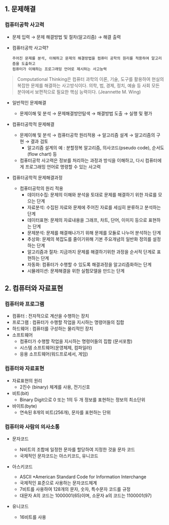 ## 1. 문제해결

### 컴퓨터공학 사고력

- 문제 입력 → 문제 해결방법 및 절차(알고리즘) → 해결 출력
- 컴퓨터공학 사고력?
    
      주어진 문제를 분석, 이해하고 문제의 해결방법을 컴퓨터 공학의 원리를 적용하여 알고리즘을 도출하고
      컴퓨터가 이해하는 프로그래밍 언어로 제시하는 사고능력
       
   
> Computational Thinking은 컴퓨터 과학의 이론, 기술, 도구를 활용하여 현실의 복잡한 문제를 해결하는 사고방식이다. 의학, 법, 경제, 정치, 예술 등 사회 모든 분야에서 보편적으로 필요한 핵심 능력이다. (Jeannette M. Wing)
> 
   
- 일반적인 문제해결
    - 문제이해 및 분석 → 문제해결방안탐색 → 해결방법 도출 → 실행 및 평가

- 컴퓨터공학적 문제해결
    - 문제이해 및 분석 → 컴퓨터공학 원리적용 → 알고리즘 설계 → 알고리즘의 구현 → 결과 검토
        - 알고리즘 설계의 예 : 분할정복 알고리즘, 의사코드(pseudo code), 순서도(flow chart) 등
    - 컴퓨터공학 사고력은 정보를 처리하는 과정과 방식을 이해하고, 다시 컴퓨터에게 프로그래밍 언어로 명령할 수 있는 사고력

- 컴퓨터공학적 문제해결과정
    - 컴퓨터공학의 원리 적용
        - 데이터수집: 문제의 이해와 분석을 토대로 문제를 해결하기 위한 자료를 모으는 단계
        - 자료분석: 수집된 자료와 문제에 주어진 자료를 세심히 분류하고 분석하는 단계
        - 데이터표현: 문제의 자료내용을 그래프, 차트, 단어, 이미지 등으로 표현하는 단계
        - 문제분석: 문제를 해결해나가기 위해 문제를 모듈로 나누어 분석하는 단계
        - 추상화: 문제의 복잡도를 줄이기위해 기본 주요개념의 일반화 정의를 설정하는 단계
        - 알고리즘과 절차: 지금까지 문제를 해결하기위한 과정을 순서적 단계로 표현하는 단계
        - 자동화: 컴퓨터가 수행할 수 있도록 해결과정을 알고리즘화하는 단계
        - 시뮬레이션: 문제해결을 위한 실험모델을 만드는 단계

## 2. 컴퓨터와 자료표현

### 컴퓨터와 프로그램

- 컴퓨터 : 전자적으로 계산을 수행하는 장치
- 프로그램 : 컴퓨터가 수행할 작업을 지시하는 명령어들의 집합
- 하드웨어 : 컴퓨터를 구성하는 물리적인 장치
- 소프트웨어
    - 컴퓨터가 수행할 작업을 지시하는 명령어들의 집합 (문서포함)
    - 시스템 소프트웨어(운영체제, 컴파일러)
    - 응용 소프트웨어(워드프로세서, 게임)
    

### 컴퓨터와 자료표현

- 자료표현의 원리
    - 2진수 (binary) 체계를 사용, 전기신호
- 비트(bit)
    - Binary Digit으로 0 또는 1의 두 개 정보를 표현하는 정보의 최소단위
- 바이트(byte)
    - 연속된 8개의 비트(256개), 문자를 표현하는 단위
    

### 컴퓨터와 사람의 의사소통

- 문자코드
    - N비트의 조합에 일정한 문자를 할당하여 지정한 것을 문자 코드
    - 국제적인 문자코드는 아스키코드, 유니코드

- 아스키코드
    - ASCII *American Standard Code for Information Interchange
    - 국제적인 표준으로 사용하는 문자코드체계
    - 7비트를 사용하여 128개의 문자, 숫자, 특수문자 코드를 규정
    - 대문자 A의 코드는 1000001(65)이며, 소문자 a의 코드는 1100001(97)

- 유니코드
    - 16비트를 사용
